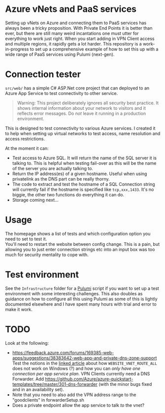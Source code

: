 # Azure vNets and PaaS services
Setting up vNets on Azure and connecting them to PaaS services has always been a tricky proposition. With Private End Points it is better than ever, but there are still many weird incantations one must utter for everything to work just right. 
When you start adding in VPN Client access and multiple regions, it rapidly gets a lot harder. 
This repository is a work-in-progress to set up a comprehensive example of how to set this up with a wide range of PaaS services using Pulumi (next-gen).

# Connection tester
`src/web/` has a simple C# ASP.Net core project that can deployed to an Azure App Service to test connectivity to other service.

> Warning: This project deliberately ignores all security best practice. It shows internal information about your network to visitors and it reflects error messages. Do *not* leave it running in a production environment.

This is designed to test connectivity to various Azure services. I created it to help when setting up virtual networks to test access, name resolution and access restrictions. 

At the moment it can:
- Test access to Azure SQL. It will return the name of the SQL server it is talking to. This is helpful when testing fail-over as this will be the name of the server you are actually talking to.
- Return the IP address(es) of a given hostname. Useful when using privatelink as the DNS part can be really thorny.
- The code to extract and test the hostname of a SQL Connection string will currently fail if the hostname is specified like `tcp,xxx,1433`. It's no biggie, the other two functions do everything it can do.
- Storage coming next...

# Usage
The homepage shows a list of tests and which configuration option you need to set to test it.  
You'll need to restart the website between config change. This is a pain, but allowing you to just enter connection strings etc into an input box was too much for security mentality to cope with.

# Test environment
See the `Infrastructure` folder for a [Pulumi](https://www.pulumi.com/docs/reference/pkg/azure-nextgen/) script if you want to set up a test environment with some interesting challenges. This also doubles as guidance on how to configure all this using Pulumi as some of this is lightly documented elsewhere and I have spent many hours with trial and error to make it work.

# TODO
Look at the following:
- https://feedback.azure.com/forums/169385-web-apps/suggestions/38383642-web-app-and-private-dns-zone-support
Test the notions in the [linked article]() about how `WEBSITE_VNET_ROUTE_ALL` does not work on Windows (?) and how you can *only have one connection per app service plan*. 
VPN Clients currently need a DNS Forwarder. Add https://github.com/Azure/azure-quickstart-templates/tree/master/301-dns-forwarder (with the minor bugs fixed and in an availability set).
- Note that you need to also add the VPN address range to the "goodclients" in forwarderSetup.sh
- Does a private endpoint allow the app service to talk *to* the vnet?
